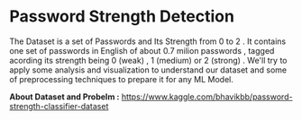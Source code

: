 # Password Strength Detection
The Dataset is a set of Passwords and Its Strength from 0 to 2 . It contains one set of passwords in English of about 0.7 milion passwords , tagged acording its strength being 0 (weak) , 1 (medium) or 2 (strong) . We'll try to apply some analysis and visualization to understand our dataset and some of preprocessing techniques to prepare it for any ML Model.

**About Dataset and Probelm :** https://www.kaggle.com/bhavikbb/password-strength-classifier-dataset
